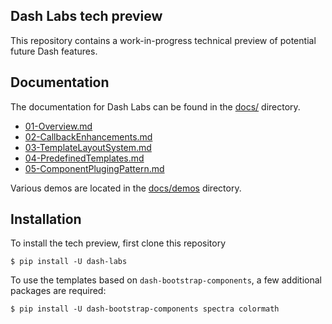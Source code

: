 ## Dash Labs tech preview
This repository contains a work-in-progress technical preview of potential future Dash features.

## Documentation
The documentation for Dash Labs can be found in the [docs/](./docs/) directory.
  - [01-Overview.md](https://github.com/plotly/dash-labs/blob/main/docs/01-Overview.md)
  - [02-CallbackEnhancements.md](https://github.com/plotly/dash-labs/blob/main/docs/02-CallbackEnhancements.md)
  - [03-TemplateLayoutSystem.md](https://github.com/plotly/dash-labs/blob/main/docs/03-TemplateLayoutSystem.md)
  - [04-PredefinedTemplates.md](https://github.com/plotly/dash-labs/blob/main/docs/04-PredefinedTemplates.md)
  - [05-ComponentPlugingPattern.md](https://github.com/plotly/dash-labs/blob/main/docs/05-ComponentPlugingPattern.md)

Various demos are located in the [docs/demos](./docs/demos) directory.

## Installation
To install the tech preview, first clone this repository

```
$ pip install -U dash-labs
```

To use the templates based on `dash-bootstrap-components`, a few additional packages are required:

```
$ pip install -U dash-bootstrap-components spectra colormath 
```
